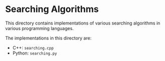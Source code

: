 # Searching Algorithms

This directory contains implementations of various searching algorithms in various programming languages.

The implementations in this directory are:
- C++: `searching.cpp`
- Python: `searching.py`
